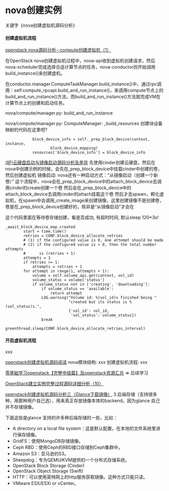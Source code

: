 # nova创建实例

关键字《nova创建虚拟机源码分析》

#### 创建虚拟机流程

[openstack nova源码分析--compute创建虚拟机（1）](https://blog.csdn.net/ksj367043706/article/details/89287020)

在OpenStack nova创建虚拟机过程中，nova-api收到虚拟机创建请求，然后nova-scheduler完成选择合适计算节点的任务，nova-conductor则开始调用build_instance()来创建虚机。

在conductor.manager.ComputeTaskManager.build_instance()中，通过rpc调用：self.compute_rpcapi.build_and_run_instance()，来调用compute节点上的build_and_run_instance()方法。而build_and_run_instance()方法就完成VM在计算节点上的创建和启动任务。

nova/compute/manager.py: build_and_run_instance

nova/compute/manager.py: ComputeManager: _build_resources
创建块设备映射的代码在这里吧?
```
            block_device_info = self._prep_block_device(context, instance,
                    block_device_mapping)
            resources['block_device_info'] = block_device_info
```

[(好)云硬盘启动与镜像启动源码分析及差异](https://www.aboutyun.com/thread-20390-1-1.html)
先使用cinder创建云硬盘，然后在nova中创建示例的时候，会先在_prep_block_device中挂载cinder中创建的卷，然后创建虚拟机
镜像启动: nova还有一种启动方式：“从镜像启动（创建一个新卷）”
这个流程中，nova会在_prep_block_device中的attach_block_device去调用cinder的create创建一个卷
然后会在_prep_block_device中的attach_block_device去调用cinder的attach挂载这个卷
然后才去spawn，孵化虚拟机，在spawn中会调用_create_image来创建镜像，这里创建镜像不是创建卷，卷是在_prep_block_device创建好的，除非是“从镜像启动”才会在

这个代码里面在等待卷存储创建，看是否成功, 有超时时间, 默认sleep 120*3s!
```
_await_block_device_map_created
        start = time.time()
        retries = CONF.block_device_allocate_retries
        # (1) if the configured value is 0, one attempt should be made
        # (2) if the configured value is > 0, then the total number attempts
        #      is (retries + 1)
        attempts = 1
        if retries >= 1:
            attempts = retries + 1
        for attempt in range(1, attempts + 1):
            volume = self.volume_api.get(context, vol_id)
            volume_status = volume['status']
            if volume_status not in ['creating', 'downloading']:
                if volume_status == 'available':
                    return attempt
                LOG.warning("Volume id: %(vol_id)s finished being "
                            "created but its status is %(vol_status)s.",
                            {'vol_id': vol_id,
                             'vol_status': volume_status})
                break
            greenthread.sleep(CONF.block_device_allocate_retries_interval)
```

#### 开启虚拟机流程

xxx

[openstack创建虚拟机源码阅读](https://segmentfault.com/a/1190000015371691)
nova模块结构: xxx
创建虚拟机流程: xxx

[零基础学习openstack【完整中级篇】及openstack资源汇总](https://www.vinchin.com/blog/vinchin-technique-share-details.html?id=21903)
=> 后续学习

[OpenStack建立实例完整过程源码详细分析（10）](https://blog.csdn.net/gaoxingnengjisuan/article/details/10907313)

[openstack创建虚拟机源码分析三（Glance下载镜像）](https://blog.csdn.net/qq_33909098/article/details/104414587)
3.后端存储（支持很多种，用那种用户自己选），用来真正存放镜像本体的backend。因为glance 自己并不存储镜像。

下面这些是glance 支持的许多种后端存储的一些，比如：
- A directory on a local file system：这是默认配置，在本地的文件系统里进行保存镜像。
- GridFS：使用MongoDB存储镜像。
- Ceph RBD：使用Ceph的RBD接口存储到Ceph集群中。
- Amazon S3：亚马逊的S3。
- Sheepdog：专为QEMU/KVM提供的一个分布式存储系统。
- OpenStack Block Storage (Cinder)
- OpenStack Object Storage (Swift)
- HTTP：可以使用英特网上的http服务获取镜像。这种方式只能只读。
- VMware ESX/ESXi or vCenter。
